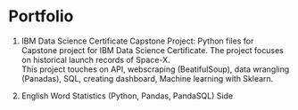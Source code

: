 # Portfolio

1. IBM Data Science Certificate Capstone Project: Python files for Capstone project for IBM Data Science Certificate. 
   The project focuses on historical launch records of Space-X.   
   This project touches on API, webscraping (BeatifulSoup), data wrangling (Panadas), SQL, creating dashboard, Machine learning with Sklearn.
   
2. English Word Statistics (Python, Pandas, PandaSQL)
   Side 
